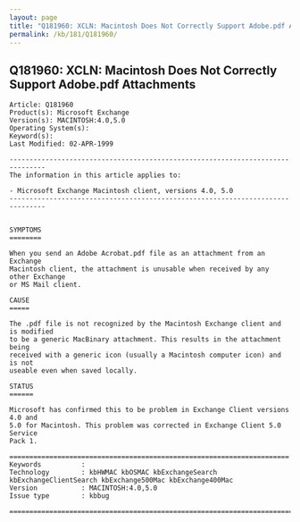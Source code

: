 ```yaml
---
layout: page
title: "Q181960: XCLN: Macintosh Does Not Correctly Support Adobe.pdf Attachments"
permalink: /kb/181/Q181960/
---
```


## Q181960: XCLN: Macintosh Does Not Correctly Support Adobe.pdf Attachments

	Article: Q181960
	Product(s): Microsoft Exchange
	Version(s): MACINTOSH:4.0,5.0
	Operating System(s): 
	Keyword(s): 
	Last Modified: 02-APR-1999
	
	-------------------------------------------------------------------------------
	The information in this article applies to:
	
	- Microsoft Exchange Macintosh client, versions 4.0, 5.0 
	-------------------------------------------------------------------------------
	
	
	SYMPTOMS
	========
	
	When you send an Adobe Acrobat.pdf file as an attachment from an Exchange
	Macintosh client, the attachment is unusable when received by any other Exchange
	or MS Mail client.
	
	CAUSE
	=====
	
	The .pdf file is not recognized by the Macintosh Exchange client and is modified
	to be a generic MacBinary attachment. This results in the attachment being
	received with a generic icon (usually a Macintosh computer icon) and is not
	useable even when saved locally.
	
	STATUS
	======
	
	Microsoft has confirmed this to be problem in Exchange Client versions 4.0 and
	5.0 for Macintosh. This problem was corrected in Exchange Client 5.0 Service
	Pack 1.
	
	======================================================================
	Keywords          :  
	Technology        : kbHWMAC kbOSMAC kbExchangeSearch kbExchangeClientSearch kbExchange500Mac kbExchange400Mac
	Version           : MACINTOSH:4.0,5.0
	Issue type        : kbbug
	
	=============================================================================
	
